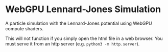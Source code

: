 # WebGPU Lennard-Jones Simulation

A particle simulation with the Lennard-Jones potential using WebGPU compute shaders.

This will not function if you simply open the html file in a web browser. You must serve it from an http server (e.g. `python3 -m http.server`).

